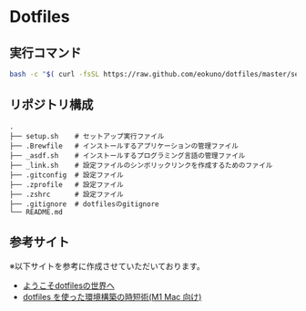 # Dotfiles
## 実行コマンド
```bash
bash -c "$( curl -fsSL https://raw.github.com/eokuno/dotfiles/master/setup.sh )"
```

## リポジトリ構成
```text
.
├── setup.sh    # セットアップ実行ファイル
├── .Brewfile   # インストールするアプリケーションの管理ファイル
├── _asdf.sh    # インストールするプログラミング言語の管理ファイル
├── _link.sh    # 設定ファイルのシンボリックリンクを作成するためのファイル
├── .gitconfig  # 設定ファイル
├── .zprofile   # 設定ファイル
├── .zshrc      # 設定ファイル
├── .gitignore  # dotfilesのgitignore
└── README.md
```

<!-- ### setup.shに関して
セットアップの実行ファイル。

#### 手順
1. Xcodeのインストール
2. Rosettaのインストール
3. Homebrewのインストール 
4. Homebrew経由で各種アプリケーションをインストール
5. asdfを利用して各種プログラミング言語をインストール
6. シンボリックリンクを作成

### Brewfileに関して
Macにアプリケーションをインストールする際にHomebrewを使用してインストールすることは多いと思います。
但しパソコンを買い替えたり、移行した際に同じアプリケーションをインストールし直すのは面倒ですよね。。。
そんなときBrewfileとHomebrewのBundleコマンドを使用すれば、容易に移行前の環境を整えることができます。

Brewfileでは大きく分けて以下4種類のアプリケーション（ライブラリ）を管理しています。
1. Homebrewに正式に登録されているアプリケーション
2. Homebrewに正式に登録されていないアプリケーション
3. デスクトップアプリ（Macアプリケーション）
4. AppStoreアプリケーション

#### Brewfile構文
上記で紹介した4種類のアプリケーションをBrewfileを用いてインストールする際は、
以下のように記載します。

#### Homebrewに正式に登録されているアプリケーション
```bash
brew "<アプリケーション名>"

例）
```

#### Homebrewに正式に登録されていないアプリケーション
```bash
tap "<アプリケーション名>"
```


#### デスクトップアプリ（Macアプリケーション）
```bash
cask "<アプリケーション名>"

例）
```

caskコマンドでインストールできる一覧は[こちら](https://formulae.brew.sh/cask/)

#### AppStoreアプリケーション
```bash
mas "<アプリケーション名>", id: <id>

例）LINEのインストール
mas "LINE", id: 539883307
```

### _asdf.shに関して
対象ファイル：asdf.sh

プラグインの一覧
https://github.com/asdf-vm/asdf-plugins/tree/master/plugins

#### 設定ファイルのシンボリックファイル作成
対象ファイル：_link.sh
「_link.sh」は設定ファイルのシンボリックリンク作成の実行ファイルです。
(.)からはじまる設定ファイルを「dotfiles」リポジトリに移行したので、シンボリックリンク作成がないと設定を読み取ってもらえません。 -->

## 参考サイト
※以下サイトを参考に作成させていただいております。
- [ようこそdotfilesの世界へ](https://qiita.com/yutkat/items/c6c7584d9795799ee164)
- [dotfiles を使った環境構築の時短術(M1 Mac 向け)](https://tech.smartcamp.co.jp/entry/setup-by-dotfiles)
